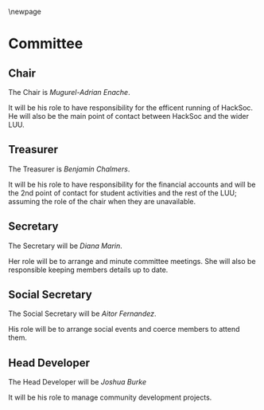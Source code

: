 \newpage
# Committee

## Chair
The Chair is _Mugurel-Adrian Enache_.

It will be his role to have responsibility for the efficent running of HackSoc.
He will also be the main point of contact between HackSoc and the wider LUU.

## Treasurer
The Treasurer is _Benjamin Chalmers_.

It will be his role to have responsibility for the financial accounts and will be the 2$\text{nd}$ point of contact for student activities and the rest of the LUU; assuming the role of the chair when they are unavailable.

## Secretary
The Secretary will be _Diana Marin_.

Her role will be to arrange and minute committee meetings. She will also be responsible keeping members details up to date.

## Social Secretary
The Social Secretary will be _Aitor Fernandez_.

His role will be to arrange social events and coerce members to attend them.

## Head Developer
The Head Developer will be _Joshua Burke_

It will be his role to manage community development projects.

